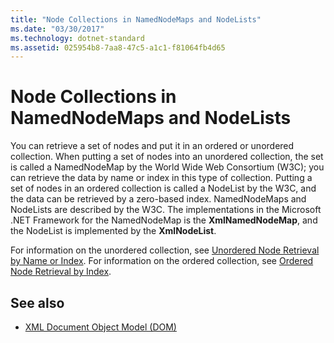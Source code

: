 ```yaml
---
title: "Node Collections in NamedNodeMaps and NodeLists"
ms.date: "03/30/2017"
ms.technology: dotnet-standard
ms.assetid: 025954b8-7aa8-47c5-a1c1-f81064fb4d65
---
```

# Node Collections in NamedNodeMaps and NodeLists
You can retrieve a set of nodes and put it in an ordered or unordered collection. When putting a set of nodes into an unordered collection, the set is called a NamedNodeMap by the World Wide Web Consortium (W3C); you can retrieve the data by name or index in this type of collection. Putting a set of nodes in an ordered collection is called a NodeList by the W3C, and the data can be retrieved by a zero-based index. NamedNodeMaps and NodeLists are described by the W3C. The implementations in the Microsoft .NET Framework for the NamedNodeMap is the **XmlNamedNodeMap**, and the NodeList is implemented by the **XmlNodeList**.  
  
 For information on the unordered collection, see [Unordered Node Retrieval by Name or Index](unordered-node-retrieval-by-name-or-index.md). For information on the ordered collection, see [Ordered Node Retrieval by Index](ordered-node-retrieval-by-index.md).  
  
## See also

- [XML Document Object Model (DOM)](xml-document-object-model-dom.md)
